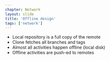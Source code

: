 ```yaml
---
chapter: Network
layout: slide
title: 'Offline design'
tags: ['network']
---
```


* Local repository is a full copy of the remote 
* Clone fetches all branches and tags 
* Almost all activities happen offline (local disk) 
* Offline activities are push-ed to remotes
